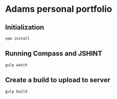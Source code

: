 # Adams personal portfolio 

## Initialization
	npm install

## Running Compass and JSHINT
	gulp watch

## Create a build to upload to server
	gulp build
